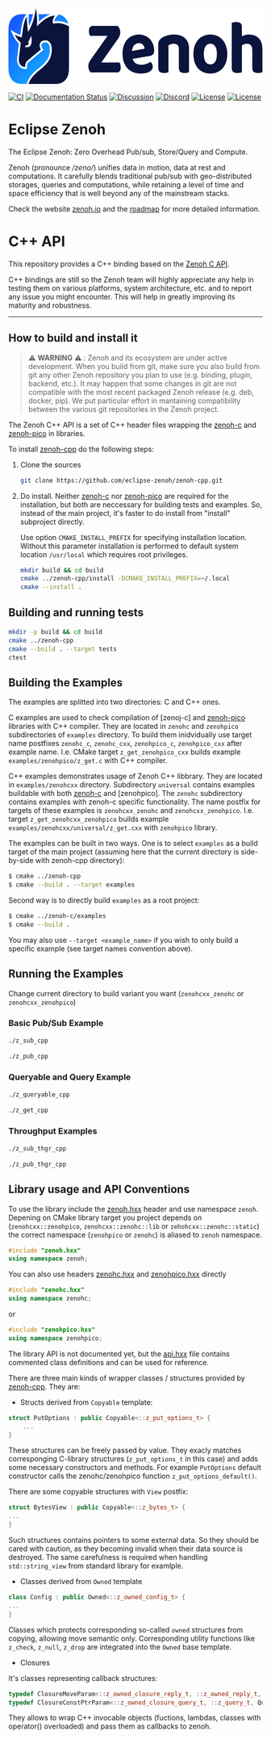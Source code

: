 <img src="https://raw.githubusercontent.com/eclipse-zenoh/zenoh/master/zenoh-dragon.png" height="150">

[![CI](https://github.com/eclipse-zenoh/zenoh-cpp/workflows/CI/badge.svg)](https://github.com/eclipse-zenoh/zenoh-cpp/actions?query=workflow%3A%22CI%22)
[![Documentation Status](https://readthedocs.org/projects/zenoh-cpp/badge/?version=latest)](https://zenoh-cpp.readthedocs.io/en/latest/?badge=latest)
[![Discussion](https://img.shields.io/badge/discussion-on%20github-blue)](https://github.com/eclipse-zenoh/roadmap/discussions)
[![Discord](https://img.shields.io/badge/chat-on%20discord-blue)](https://discord.gg/2GJ958VuHs)
[![License](https://img.shields.io/badge/License-EPL%202.0-blue)](https://choosealicense.com/licenses/epl-2.0/)
[![License](https://img.shields.io/badge/License-Apache%202.0-blue.svg)](https://opensource.org/licenses/Apache-2.0)

# Eclipse Zenoh
The Eclipse Zenoh: Zero Overhead Pub/sub, Store/Query and Compute.

Zenoh (pronounce _/zeno/_) unifies data in motion, data at rest and computations. It carefully blends traditional pub/sub with geo-distributed storages, queries and computations, while retaining a level of time and space efficiency that is well beyond any of the mainstream stacks.

Check the website [zenoh.io](http://zenoh.io) and the [roadmap](https://github.com/eclipse-zenoh/roadmap) for more detailed information.

# C++ API

This repository provides a C++ binding based on the [Zenoh C API](https://github.com/eclipse-zenoh/zenoh-c).

C++ bindings are still so the Zenoh team will highly appreciate any help in testing them on various platforms, system architecture, etc. and to report any issue you might encounter. This will help in greatly improving its maturity and robustness.

-------------------------------
## How to build and install it 

> :warning: **WARNING** :warning: : Zenoh and its ecosystem are under active development. When you build from git, make sure you also build from git any other Zenoh repository you plan to use (e.g. binding, plugin, backend, etc.). It may happen that some changes in git are not compatible with the most recent packaged Zenoh release (e.g. deb, docker, pip). We put particular effort in mantaining compatibility between the various git repositories in the Zenoh project.

The Zenoh C++ API is a set of C++ header files wrapping the [zenoh-c] and [zenoh-pico] in libraries.

To install [zenoh-cpp] do the following steps:

1. Clone the sources

   ```bash
   git clone https://github.com/eclipse-zenoh/zenoh-cpp.git
   ```

2. Do install. 
   Neither [zenoh-c] nor [zenoh-pico] are required for the installation, but both are neccessary for building tests and examples. So, instead of the main project, it's faster to do install from "install" subproject directly.

   Use option `CMAKE_INSTALL_PREFIX` for specifying installation location. Without this parameter installation is performed to default system location `/usr/local` which requires root privileges.

    ```bash
    mkdir build && cd build
    cmake ../zenoh-cpp/install -DCMAKE_INSTALL_PREFIX=~/.local
    cmake --install .
    ```

## Building and running tests

```bash
mkdir -p build && cd build 
cmake ../zenoh-cpp
cmake --build . --target tests
ctest
```

## Building the Examples

The examples are splitted into two directories: C and C++ ones. 

C examples are used to check compilation of [zenoj-c] and [zenoh-pico] libraries with C++ compiler. They are located in `zenohc` and `zenohpico` subdirectories of `examples` directory. To build them inidvidually use target name postfixes `zenohc_c`, `zenohc_cxx`, `zenohpico_c`, `zenohpico_cxx` after example name. I.e. CMake target `z_get_zenohpico_cxx` builds example `examples/zenohpico/z_get.c` with C++ compiler.

C++ examples demonstrates usage of Zenoh C++ libbrary. They are located in `examples/zenohcxx` directory. Subdirectory `universal` contains examples buildable with both [zenoh-c] and [zenohpico]. The `zenohc` subdirectory contains examples with zenoh-c specific functionality. The name postfix for targets of these examples is `zenohcxx_zenohc` and `zenohcxx_zenohpico`. I.e. target `z_get_zenohcxx_zenohpico` builds example `examples/zenohcxx/universal/z_get.cxx` with `zenohpico` library.

The examples can be built in two ways. One is to select `examples` as a build target of the main project (assuming here that the current directory is side-by-side with zenoh-cpp directory):

```bash
$ cmake ../zenoh-cpp
$ cmake --build . --target examples
```

Second way is to directly build `examples` as a root project:

```bash
$ cmake ../zenoh-c/examples
$ cmake --build .
```

You may also use `--target <example_name>` if you wish to only build a specific example (see target names convention above).

## Running the Examples

Change current directory to build variant you want (`zenohcxx_zenohc` or `zenohcxx_zenohpico`)

### Basic Pub/Sub Example
```bash
./z_sub_cpp
```

```bash
./z_pub_cpp
```

### Queryable and Query Example
```bash
./z_queryable_cpp
```

```bash
./z_get_cpp
```

### Throughput Examples
```bash
./z_sub_thgr_cpp
```

```bash
./z_pub_thgr_cpp
```

## Library usage and API Conventions

To use the library include the [zenoh.hxx] header and use namespace `zenoh`. Depening on CMake library target you project depends on (`zenohcxx::zenohpico`, `zenohcxx::zenohc::lib` or `zehohcxx::zenohc::static`) the correct namespace (`zenohpico` or `zenohc`) is aliased to `zenoh` namespace.

```C++
#include "zenoh.hxx"
using namespace zenoh;
```

You can also use headers [zenohc.hxx] and [zenohpico.hxx] directly 

```C++
#include "zenohc.hxx"
using namespace zenohc;
```

or 

```C++
#include "zenohpico.hxx"
using namespace zenohpico;
```

The library API is not documented yet, but the [api.hxx] file contains commented class definitions and can be used for reference.

There are three main kinds of wrapper classes / structures provided by [zenoh-cpp]. They are:

* Structs derived from `Copyable` template:

```C++
struct PutOptions : public Copyable<::z_put_options_t> {
    ...
}
```

These structures can be freely passed by value. They exacly matches corresponging C-library structures (`z_put_options_t` in this case) and adds some necessary constructors and methods. For example `PutOptions` default constructor calls the zenohc/zenohpico function `z_put_options_default()`.

There are some copyable structures with `View` postfix:

```C++
struct BytesView : public Copyable<::z_bytes_t> {
...
}
```

Such structures contains pointers to some external data. So they should be cared with caution, as they becoming invalid when their data source is destroyed. The same carefulness is required when handling `std::string_view` from standard library for examlple.

* Classes derived from `Owned` template

```C++
class Config : public Owned<::z_owned_config_t> {
...
}
```

Classes which protects corresponding so-called `owned` structures from copying, allowing move semantic only. Corresponding utility functions like `z_check`, `z_null`, `z_drop` are integrated into the `Owned` base template.

* Closures

It's classes representing callback structures:
```C++
typedef ClosureMoveParam<::z_owned_closure_reply_t, ::z_owned_reply_t, Reply> ClosureReply;
typedef ClosureConstPtrParam<::z_owned_closure_query_t, ::z_query_t, Query> ClosureQuery;
```

They allows to wrap C++ invocable objects (fuctions, lambdas, classes with operator() overloaded) and pass them as callbacks to zenoh.


[zenoh-c]: https://github.com/eclipse-zenoh/zenoh-c
[zenoh-cpp]: https://github.com/eclipse-zenoh/zenoh-cpp
[zenoh-pico]: https://github.com/eclipse-zenoh/zenoh-pico
[zenoh.hxx]: https://github.com/eclipse-zenoh/zenoh-cpp/blob/main/include/zenoh.hxx 
[zenohc.hxx]: https://github.com/eclipse-zenoh/zenoh-cpp/blob/main/include/zenohc.hxx 
[zenohpico.hxx]: https://github.com/eclipse-zenoh/zenoh-cpp/blob/main/include/zenohpico.hxx 
[api.hxx]: https://github.com/eclipse-zenoh/zenoh-cpp/blob/main/include/zenohcxx/api.hxx 
